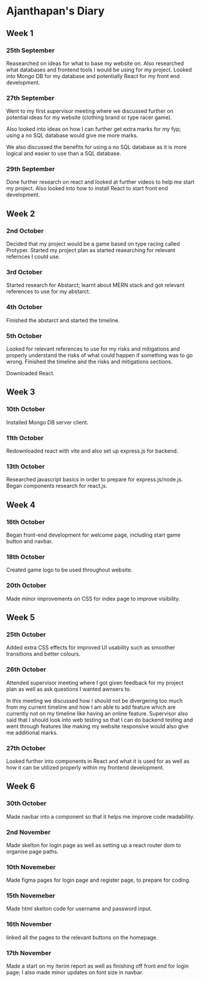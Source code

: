# Ajanthapan's Diary

## Week 1

### 25th September

Reasearched on ideas for what to base my website on. Also researched what databases and frontend tools I would be using for my project.
Looked into Mongo DB for my database and potentially React for my front end development.

### 27th September

Went to my first supervisor meeting where we discussed further on potential ideas for my website (clothing brand or type racer game).

Also looked into ideas on how I can further get extra marks for my fyp; using a no SQL database would give me more marks.

We also discussed the benefits for using a no SQL database as it is more logical and easier to use than a SQL database.

### 29th September

Done further research on react and looked at further videos to help me start my project. Also looked into how to install React to start front end development.

## Week 2

### 2nd October

Decided that my project would be a game based on type racing called Protyper. Started my project plan as started reaearching for relevant refernces I could use.

### 3rd October

Started research for Abstarct; learnt about MERN stack and got relevant references to use for my abstarct.

### 4th October

Finished the abstarct and started the timeline.

### 5th October

Looked for relevant references to use for my risks and mitigations and properly understand the risks of what could happen if something was to go wrong. Finished the timeline and the risks and mitigations sections.

Downloaded React.

## Week 3

### 10th October

Installed Mongo DB server client.

### 11th October

Redownloaded react with vite and also set up express.js for backend.

### 13th October

Researched javascript basics in order to prepare for express.js/node.js. Began components research for react.js.

## Week 4

### 16th October

Began front-end development for welcome page, including start game button and navbar.

### 18th October

Created game logo to be used throughout website.

### 20th October

Made minor improvements on CSS for index page to improve visibility.

## Week 5

### 25th October

Added extra CSS effects for improved UI usability such as smoother transitions and better colours.

### 26th October

Attended supervisor meeting where I got given feedback for my project plan as well as ask questions I wanted awnsers to.

In this meeting we discussed how I should not be divergering too much from my current timeline and how I am able to add feature which are currently not on my timeline like having an online feature. Supervisor also said that I should look into web testing so that I can do backend testing and went through features like making my website responsive would also give me additional marks.

### 27th October

Looked further into components in React and what it is used for as well as how it can be utilized properly within my frontend development.

## Week 6

### 30th October

Made navbar into a component so that it helps me improve code readability.

### 2nd November

Made skelton for login page as well as setting up a react router dom to organise page paths.

### 10th Novemeber

Made figma pages for login page and register page, to prepare for coding.

### 15th Novemeber

Made html skelton code for username and password input.

### 16th November

linked all the pages to the relevant buttons on the homepage.

### 17th November

Made a start on my iterim report as well as finishing off front end for login page; I also made minor updates on font size in navbar.
